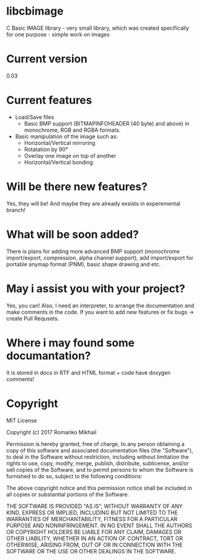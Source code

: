 # libcbimage
C Basic IMAGE library - very small library, which was created specifically for one purpose - simple work on images
# Current version
0.03
# Current features
* Load/Save files
  * Basic BMP support (BITMAPINFOHEADER (40 byte) and above) in monochrome, RGB and RGBA formats.
* Basic manipulation of the image such as:
  * Horizontal/Vertical mirroring
  * Rotatation by 90°
  * Overlay one image on top of another
  * Horizontal/Vertical bonding

# Will be there new features?
Yes, they will be!
And maybe they are already exsists in experemental branch!

# What will be soon added?
There is plans for adding more advanced BMP support (monochrome import/export, compression, alpha channel support), add import/export for portable anymap format (PNM), basic shape drawing and etc.

# May i assist you with your project?
Yes, you can! Also, I need an interpreter, to arrange the documentation and make comments in the code. If you want to add new features or fix bugs -> create Pull Requsets.

# Where i may found some documantation?
It is stored in docs in RTF and HTML format + code have doxygen comments!

# Copyright
MIT License

Copyright (c) 2017 Romanko Mikhail

Permission is hereby granted, free of charge, to any person obtaining a copy
of this software and associated documentation files (the "Software"), to deal
in the Software without restriction, including without limitation the rights
to use, copy, modify, merge, publish, distribute, sublicense, and/or sell
copies of the Software, and to permit persons to whom the Software is
furnished to do so, subject to the following conditions:

The above copyright notice and this permission notice shall be included in all
copies or substantial portions of the Software.

THE SOFTWARE IS PROVIDED "AS IS", WITHOUT WARRANTY OF ANY KIND, EXPRESS OR
IMPLIED, INCLUDING BUT NOT LIMITED TO THE WARRANTIES OF MERCHANTABILITY,
FITNESS FOR A PARTICULAR PURPOSE AND NONINFRINGEMENT. IN NO EVENT SHALL THE
AUTHORS OR COPYRIGHT HOLDERS BE LIABLE FOR ANY CLAIM, DAMAGES OR OTHER
LIABILITY, WHETHER IN AN ACTION OF CONTRACT, TORT OR OTHERWISE, ARISING FROM,
OUT OF OR IN CONNECTION WITH THE SOFTWARE OR THE USE OR OTHER DEALINGS IN THE
SOFTWARE.
